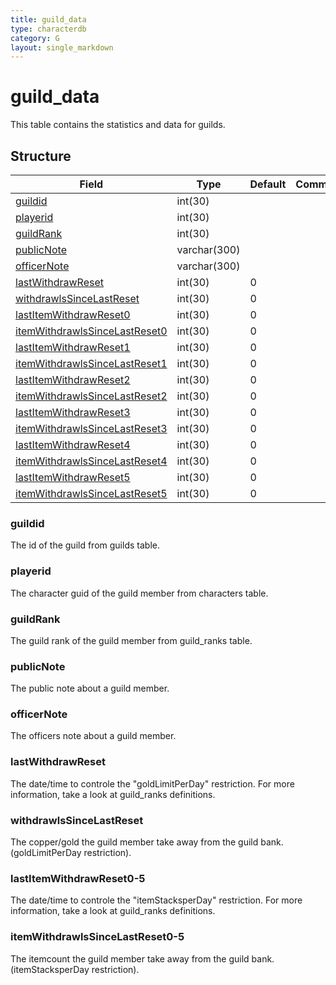 ```yaml
---
title: guild_data
type: characterdb
category: G
layout: single_markdown
---
```


# guild_data
This table contains the statistics and data for guilds.

## Structure

Field                                                                   | Type         | Default | Comment
----------------------------------------------------------------------- | ------------ | ------- | -------
[guildid](#guildid)                                                     | int(30)      |         |        
[playerid](#playerid)                                                   | int(30)      |         |        
[guildRank](#guildRank)                                                 | int(30)      |         |        
[publicNote](#publicNote)                                               | varchar(300) |         |        
[officerNote](#officerNote)                                             | varchar(300) |         |        
[lastWithdrawReset](#lastWithdrawReset)                                 | int(30)      | 0       |        
[withdrawlsSinceLastReset](#withdrawlsSinceLastReset)                   | int(30)      | 0       |        
[lastItemWithdrawReset0](#lastItemWithdrawReset0-5)                     | int(30)      | 0       |        
[itemWithdrawlsSinceLastReset0](#itemWithdrawlsSinceLastReset0-5)       | int(30)      | 0       |        
[lastItemWithdrawReset1](#lastItemWithdrawReset0-5)                     | int(30)      | 0       |        
[itemWithdrawlsSinceLastReset1](#itemWithdrawlsSinceLastReset0-5)       | int(30)      | 0       |        
[lastItemWithdrawReset2](#lastItemWithdrawReset0-5)                     | int(30)      | 0       |        
[itemWithdrawlsSinceLastReset2](#itemWithdrawlsSinceLastReset0-5)       | int(30)      | 0       |        
[lastItemWithdrawReset3](#lastItemWithdrawReset0-5)                     | int(30)      | 0       |        
[itemWithdrawlsSinceLastReset3](#itemWithdrawlsSinceLastReset0-5)       | int(30)      | 0       |        
[lastItemWithdrawReset4](#lastItemWithdrawReset0-5)                     | int(30)      | 0       |        
[itemWithdrawlsSinceLastReset4](#itemWithdrawlsSinceLastReset0-5)       | int(30)      | 0       |        
[lastItemWithdrawReset5](#lastItemWithdrawReset0-5)                     | int(30)      | 0       |        
[itemWithdrawlsSinceLastReset5](#itemWithdrawlsSinceLastReset0-5)       | int(30)      | 0       |        

### guildid

The id of the guild from guilds table.

### playerid

The character guid of the guild member from characters table.

### guildRank

The guild rank of the guild member from guild_ranks table.

### publicNote

The public note about a guild member.

### officerNote

The officers note about a guild member.

### lastWithdrawReset

The date/time to controle the "goldLimitPerDay" restriction. For more information, take a look at guild_ranks definitions.

### withdrawlsSinceLastReset

The copper/gold the guild member take away from the guild bank. (goldLimitPerDay restriction).

### lastItemWithdrawReset0-5

The date/time to controle the "itemStacksperDay" restriction. For more information, take a look at guild_ranks definitions.

### itemWithdrawlsSinceLastReset0-5

The itemcount the guild member take away from the guild bank. (itemStacksperDay restriction).